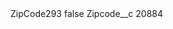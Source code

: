 <?xml version="1.0" encoding="UTF-8"?>
<CustomMetadata xmlns="http://soap.sforce.com/2006/04/metadata" xmlns:xsi="http://www.w3.org/2001/XMLSchema-instance" xmlns:xsd="http://www.w3.org/2001/XMLSchema">
    <label>ZipCode293</label>
    <protected>false</protected>
    <values>
        <field>Zipcode__c</field>
        <value xsi:type="xsd:string">20884</value>
    </values>
</CustomMetadata>
